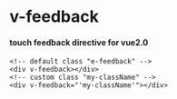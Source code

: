 # v-feedback

#### touch feedback directive for vue2.0 

```
<!-- default class "e-feedback" -->
<div v-feedback></div>
<!-- custom class "my-className" -->
<div v-feedback="'my-className'"></div>
```